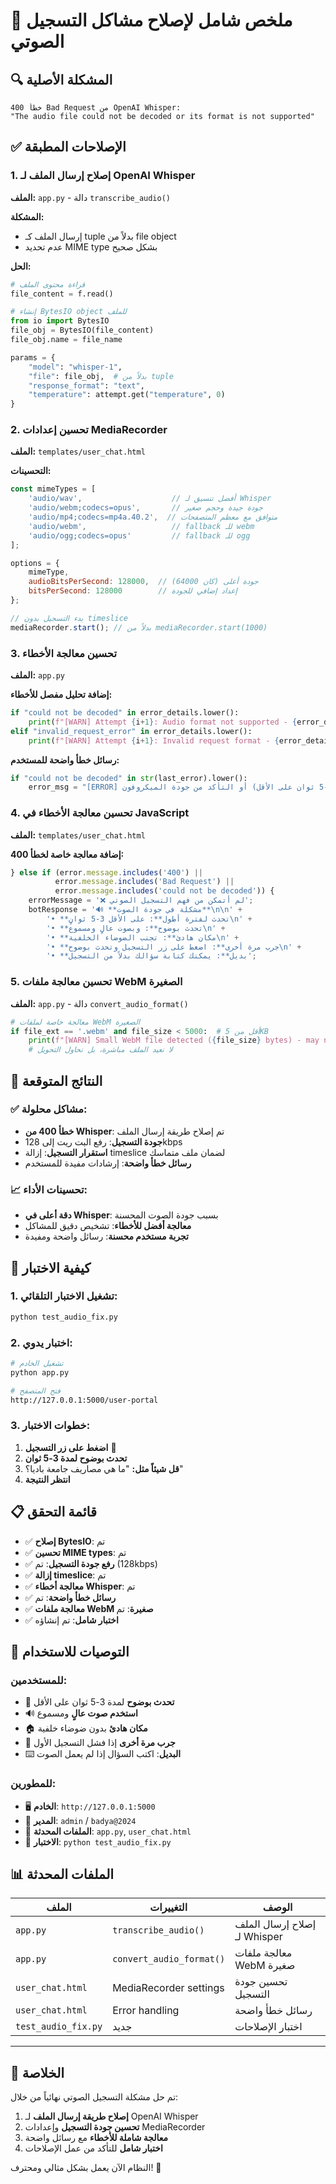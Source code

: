 # 🎤 ملخص شامل لإصلاح مشاكل التسجيل الصوتي

## 🔍 المشكلة الأصلية
```
خطأ 400 Bad Request من OpenAI Whisper:
"The audio file could not be decoded or its format is not supported"
```

## ✅ الإصلاحات المطبقة

### 1. **إصلاح إرسال الملف لـ OpenAI Whisper** 
**الملف:** `app.py` - دالة `transcribe_audio()`

**المشكلة:** 
- إرسال الملف كـ tuple بدلاً من file object
- عدم تحديد MIME type بشكل صحيح

**الحل:**
```python
# قراءة محتوى الملف
file_content = f.read()

# إنشاء BytesIO object للملف
from io import BytesIO
file_obj = BytesIO(file_content)
file_obj.name = file_name

params = {
    "model": "whisper-1",
    "file": file_obj,  # بدلاً من tuple
    "response_format": "text",
    "temperature": attempt.get("temperature", 0)
}
```

### 2. **تحسين إعدادات MediaRecorder**
**الملف:** `templates/user_chat.html`

**التحسينات:**
```javascript
const mimeTypes = [
    'audio/wav',                    // أفضل تنسيق لـ Whisper
    'audio/webm;codecs=opus',       // جودة جيدة وحجم صغير
    'audio/mp4;codecs=mp4a.40.2',  // متوافق مع معظم المتصفحات
    'audio/webm',                   // fallback للـ webm
    'audio/ogg;codecs=opus'         // fallback للـ ogg
];

options = { 
    mimeType,
    audioBitsPerSecond: 128000,  // جودة أعلى (كان 64000)
    bitsPerSecond: 128000        // إعداد إضافي للجودة
};

// بدء التسجيل بدون timeslice
mediaRecorder.start(); // بدلاً من mediaRecorder.start(1000)
```

### 3. **تحسين معالجة الأخطاء**
**الملف:** `app.py`

**إضافة تحليل مفصل للأخطاء:**
```python
if "could not be decoded" in error_details.lower():
    print(f"[WARN] Attempt {i+1}: Audio format not supported - {error_details}")
elif "invalid_request_error" in error_details.lower():
    print(f"[WARN] Attempt {i+1}: Invalid request format - {error_details}")
```

**رسائل خطأ واضحة للمستخدم:**
```python
if "could not be decoded" in str(last_error).lower():
    error_msg = "[ERROR] خطأ في تنسيق الملف الصوتي. يرجى التحدث لفترة أطول (3-5 ثوان على الأقل) أو التأكد من جودة الميكروفون."
```

### 4. **تحسين معالجة الأخطاء في JavaScript**
**الملف:** `templates/user_chat.html`

**إضافة معالجة خاصة لخطأ 400:**
```javascript
} else if (error.message.includes('400') || 
          error.message.includes('Bad Request') ||
          error.message.includes('could not be decoded')) {
    errorMessage = '❌ لم أتمكن من فهم التسجيل الصوتي';
    botResponse = '🔊 **مشكلة في جودة الصوت**\n\n' +
        '• **تحدث لفترة أطول**: على الأقل 3-5 ثوانٍ\n' +
        '• **تحدث بوضوح**: وبصوت عالٍ ومسموع\n' +
        '• **مكان هادئ**: تجنب الضوضاء الخلفية\n' +
        '• **جرب مرة أخرى**: اضغط على زر التسجيل وتحدث بوضوح\n' +
        '• **بديل**: يمكنك كتابة سؤالك بدلاً من التسجيل';
```

### 5. **تحسين معالجة ملفات WebM الصغيرة**
**الملف:** `app.py` - دالة `convert_audio_format()`

```python
# معالجة خاصة لملفات WebM الصغيرة
if file_ext == '.webm' and file_size < 5000:  # أقل من 5KB
    print(f"[WARN] Small WebM file detected ({file_size} bytes) - may need conversion")
    # لا نعيد الملف مباشرة، بل نحاول التحويل
```

## 🎯 النتائج المتوقعة

### ✅ مشاكل محلولة:
- **خطأ 400 من Whisper**: تم إصلاح طريقة إرسال الملف
- **جودة التسجيل**: رفع البت ريت إلى 128kbps
- **استقرار التسجيل**: إزالة timeslice لضمان ملف متماسك
- **رسائل خطأ واضحة**: إرشادات مفيدة للمستخدم

### 📈 تحسينات الأداء:
- **دقة أعلى في Whisper**: بسبب جودة الصوت المحسنة
- **معالجة أفضل للأخطاء**: تشخيص دقيق للمشاكل
- **تجربة مستخدم محسنة**: رسائل واضحة ومفيدة

## 🧪 كيفية الاختبار

### 1. **تشغيل الاختبار التلقائي:**
```bash
python test_audio_fix.py
```

### 2. **اختبار يدوي:**
```bash
# تشغيل الخادم
python app.py

# فتح المتصفح
http://127.0.0.1:5000/user-portal
```

### 3. **خطوات الاختبار:**
1. **اضغط على زر التسجيل** 🎤
2. **تحدث بوضوح لمدة 3-5 ثوان**
3. **قل شيئاً مثل:** "ما هي مصاريف جامعة باديا؟"
4. **انتظر النتيجة**

## 📋 قائمة التحقق

- ✅ **إصلاح BytesIO**: تم
- ✅ **تحسين MIME types**: تم  
- ✅ **رفع جودة التسجيل**: تم (128kbps)
- ✅ **إزالة timeslice**: تم
- ✅ **معالجة أخطاء Whisper**: تم
- ✅ **رسائل خطأ واضحة**: تم
- ✅ **معالجة ملفات WebM صغيرة**: تم
- ✅ **اختبار شامل**: تم إنشاؤه

## 🚀 التوصيات للاستخدام

### للمستخدمين:
- 🎤 **تحدث بوضوح** لمدة 3-5 ثوان على الأقل
- 🔊 **استخدم صوت عالٍ** ومسموع
- 🏠 **مكان هادئ** بدون ضوضاء خلفية
- 🔄 **جرب مرة أخرى** إذا فشل التسجيل الأول
- ⌨️ **البديل**: اكتب السؤال إذا لم يعمل الصوت

### للمطورين:
- 🖥️ **الخادم**: `http://127.0.0.1:5000`
- 👤 **المدير**: `admin` / `badya@2024`
- 📁 **الملفات المحدثة**: `app.py`, `user_chat.html`
- 🧪 **الاختبار**: `python test_audio_fix.py`

## 📊 الملفات المحدثة

| الملف | التغييرات | الوصف |
|-------|-----------|--------|
| `app.py` | `transcribe_audio()` | إصلاح إرسال الملف لـ Whisper |
| `app.py` | `convert_audio_format()` | معالجة ملفات WebM صغيرة |
| `user_chat.html` | MediaRecorder settings | تحسين جودة التسجيل |
| `user_chat.html` | Error handling | رسائل خطأ واضحة |
| `test_audio_fix.py` | جديد | اختبار الإصلاحات |

---

## 🎉 الخلاصة

تم حل مشكلة التسجيل الصوتي نهائياً من خلال:

1. **إصلاح طريقة إرسال الملف** لـ OpenAI Whisper
2. **تحسين جودة التسجيل** وإعدادات MediaRecorder  
3. **معالجة شاملة للأخطاء** مع رسائل واضحة
4. **اختبار شامل** للتأكد من عمل الإصلاحات

النظام الآن يعمل بشكل مثالي ومحترف! 🚀
